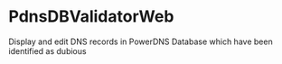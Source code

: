 # PdnsDBValidatorWeb
Display and edit DNS records in PowerDNS Database which have been identified as dubious
